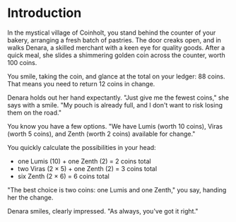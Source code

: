 # Introduction

In the mystical village of Coinholt, you stand behind the counter of your bakery, arranging a fresh batch of pastries.
The door creaks open, and in walks Denara, a skilled merchant with a keen eye for quality goods.
After a quick meal, she slides a shimmering golden coin across the counter, worth 100 coins.

You smile, taking the coin, and glance at the total on your ledger: 88 coins.
That means you need to return 12 coins in change.

Denara holds out her hand expectantly.
"Just give me the fewest coins," she says with a smile.
"My pouch is already full, and I don't want to risk losing them on the road."

You know you have a few options.
"We have Lumis (worth 10 coins), Viras (worth 5 coins), and Zenth (worth 2 coins) available for change."

You quickly calculate the possibilities in your head:

- one Lumis (10) + one Zenth (2) = 2 coins total
- two Viras (2 × 5) + one Zenth (2) = 3 coins total
- six Zenth (2 × 6) = 6 coins total

"The best choice is two coins: one Lumis and one Zenth," you say, handing her the change.

Denara smiles, clearly impressed.
"As always, you've got it right."

